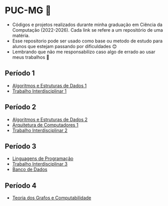 # PUC-MG :office:

* Códigos e projetos realizados durante minha graduação em Ciência da Computação (2022-2026). Cada link se refere a um repositório de uma matéria. 
* Esse repositorio pode ser usado como base ou metodo de estudo para alunos que estejam passando por dificuldades :blush:
* Lembrando que não me responsabilizo caso algo de errado ao usar meus trabalhos 🎉

## Período 1

* [Algoritmos e Estruturas de Dados 1](https://github.com/Bruno0926/AEDS1)
* [Trabalho Interdisciplinar 1](https://github.com/Bruno0926/TI1-DIW)
  
## Período 2

* [Algoritmos e Estruturas de Dados 2](https://github.com/Bruno0926/AEDS2)
* [Arquitetura de Computadores 1](https://github.com/Bruno0926/AC1)
* [Trabalho Interdisciplinar 2](https://github.com/ICEI-PUC-Minas-CC-TI/plmg-cc-2023-2-ti2-g27-tunerater)

## Período 3
* [Linguagens de Programação]()
* [Trabalho Interdisciplinar 3](https://github.com/militaovitor01/TI3)
* [Banco de Dados](https://github.com/Bruno0926/BD)

## Período 4
* [Teoria dos Grafos e Computabilidade](https://github.com/militaovitor01/TGrafos)
